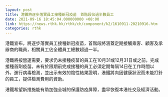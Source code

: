 ```yaml
---
layout: post
title: 港鐵將逐步落實員工接種新冠疫苗　首階段佔過半數員工
date: 2021-09-16 18:45:04.000000000 +08:00
link: https://news.rthk.hk/rthk/ch/component/k2/1610911-20210916.htm
categories: rthk
---
```


港鐵宣布，將逐步落實員工接種新冠疫苗，首階段將涵蓋定期接觸乘客、顧客及承辦商的職員，相關員工佔全體員工總數超過一半。

港鐵將按營運需要，要求仍未接種疫苗的員工在10月31或12月31日或之前，完成接種首劑疫苗。未有於限期前完成接種的員工必須定期每隔14日在工作時間以外，進行病毒檢測，並出示有效的陰性結果證明，港鐵將向因健康狀況而未能打針的員工，提供檢測費用的資助。

港鐵希望新措施能有助加強全城的保護防疫屏障，盡早恢復本港社交及經濟活動。
